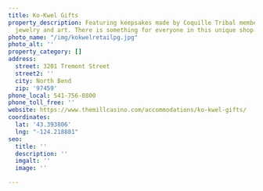 ```yaml
---
title: Ko-Kwel Gifts
property_description: Featuring keepsakes made by Coquille Tribal members, including
  jewelry and art. There is something for everyone in this unique shop. Open daily.
photo_name: "/img/kokwelretailpg.jpg"
photo_alt: ''
property_category: []
address:
  street: 3201 Tremont Street
  street2: ''
  city: North Bend
  zip: '97459'
phone_local: 541-756-8800
phone_toll_free: ''
website: https://www.themillcasino.com/accommodations/ko-kwel-gifts/
coordinates:
  lat: '43.393806'
  lng: "-124.218881"
seo:
  title: ''
  description: ''
  imgalt: ''
  image: ''

---
```

